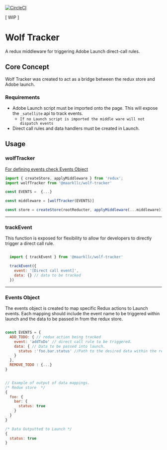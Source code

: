 
[![CircleCI](https://circleci.com/gh/circleci/circleci-docs.svg?style=svg)](https://circleci.com/gh/MAARK/maa-wolf-tracker)

[ WIP ]
# Wolf Tracker 
A redux middleware for triggering Adobe Launch direct-call rules. 


## Core Concept
Wolf Tracker was created to act as a bridge between the redux store and Adobe launch. 

### Requirements
- Adobe Launch script must be imported onto the page. This will expose the `_satellite` api to track events.
  - `If no Launch script is imported the middle ware will not dispatch events`
- Direct call rules and data handlers must be created in Launch. 

## Usage

### wolfTracker 

[For defining events check Events Object](#events-object)

``` javascript
import { createStore, applyMiddleware } from 'redux';
import wolfTracker from '@maarkllc/wolf-tracker'

const EVENTS =  {...}

const middleware = [wolfTracker(EVENTS)]

const store = createStore(rootReducter, applyMiddleware(...middleware));

```
___ 

### trackEvent

This function is exposed for flexibility to allow for developers to directly trigger a direct call rule.

``` javascript

  import { trackEvent } from '@maarkllc/wolf-tracker'

  trackEvent({
    event: '[Direct call event]',
    data: {} // data to be tracked 
  })
``` 
___ 

### Events Object
The events object is created to map specific Redux actions to Launch events. Each mapping should include the event name to be triggered within launch and the data to be passed in from the redux store. 


``` javascript

const EVENTS = {
  ADD_TODO: { // redux action being tracked
    event: 'addToDo' // direct call rule to be triggered.
    data: { // Data to be passed into launch.
      status :'foo.bar.status' //Path to the desired data within the redux store. 
    }
  },
  REMOVE_TODO : {...}
}


// Example of output of data mappings.
/* Redux store  */
{
  foo: {
    bar: {
      status: true
    }
  }
}

/* Data Outputted to Launch */
{ 
  status: true 
}

```